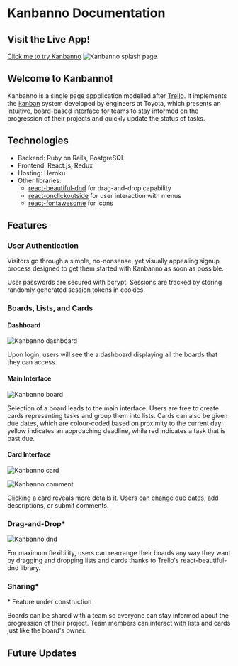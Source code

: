 # Kanbanno Documentation

## Visit the Live App!

[Click me to try Kanbanno](https://kanbanno.herokuapp.com "Kanbanno")
![Kanbanno splash page](https://drive.google.com/uc?id=1CmE_6nU_QaqiZnbRnggLD57LEQoinbRS)

## Welcome to Kanbanno!

Kanbanno is a single page appplication modelled after [Trello](https://trello.com "Trello"). It implements the [kanban](https://en.wikipedia.org/wiki/Kanban "Kanban") system developed by engineers at Toyota, which presents an intuitive, board-based interface for teams to stay informed on the progression of their projects and quickly update the status of tasks.

## Technologies

* Backend: Ruby on Rails, PostgreSQL
* Frontend: React.js, Redux
* Hosting: Heroku
* Other libraries: 
  * [react-beautiful-dnd](https://github.com/atlassian/react-beautiful-dnd) for drag-and-drop capability
  * [react-onclickoutside](https://github.com/Pomax/react-onclickoutside) for user interaction with menus
  * [react-fontawesome](https://github.com/FortAwesome/react-fontawesome) for icons

## Features

### User Authentication

Visitors go through a simple, no-nonsense, yet visually appealing signup process designed to get them started with Kanbanno as soon as possible. 

User passwords are secured with bcrypt. Sessions are tracked by storing randomly generated session tokens in cookies.

### Boards, Lists, and Cards

#### Dashboard

![Kanbanno dashboard](https://drive.google.com/uc?id=1-Fz-O23mK93A4ImLUjHfgd3hOWbrQtux)

Upon login, users will see the a dashboard displaying all the boards that they can access. 

#### Main Interface

![Kanbanno board](https://drive.google.com/uc?id=18efswQpF3zsi6rvom604ov4EOMnjWTUI)

Selection of a board leads to the main interface. Users are free to create cards representing tasks and group them into lists. Cards can also be given due dates, which are colour-coded based on proximity to the current day: yellow indicates an approaching deadline, while red indicates a task that is past due.

#### Card Interface

![Kanbanno card](https://drive.google.com/uc?id=1dwXl20fCZj-C8ctr3wk7SQjOTBtm0jiW)

![Kanbanno comment](https://drive.google.com/uc?id=1tCInA9RWqOoBpR4ZQvhV-yhD_HzuHV8U)

Clicking a card reveals more details it. Users can change due dates, add descriptions, or submit comments.

### Drag-and-Drop*

![Kanbanno dnd](https://drive.google.com/uc?id=1N5sdZhimyk4owDdOidoVYQK22U_-Ze0L)

For maximum flexibility, users can rearrange their boards any way they want by dragging and dropping lists and cards thanks to Trello's react-beautiful-dnd library.

### Sharing*

\* Feature under construction

Boards can be shared with a team so everyone can stay informed about the progression of their project. Team members can interact with lists and cards just like the board's owner.

## Future Updates